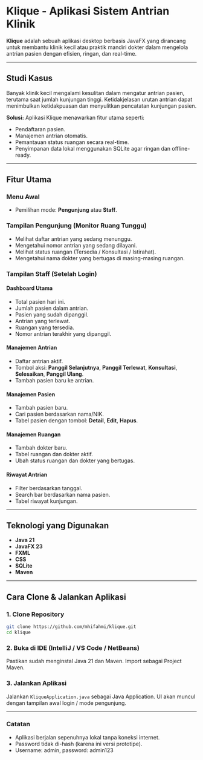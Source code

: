 # Klique - Aplikasi Sistem Antrian Klinik

**Klique** adalah sebuah aplikasi desktop berbasis JavaFX yang dirancang untuk membantu klinik kecil atau praktik mandiri dokter dalam mengelola antrian pasien dengan efisien, ringan, dan real-time.

---

## Studi Kasus

Banyak klinik kecil mengalami kesulitan dalam mengatur antrian pasien, terutama saat jumlah kunjungan tinggi. Ketidakjelasan urutan antrian dapat menimbulkan ketidakpuasan dan menyulitkan pencatatan kunjungan pasien.

**Solusi:**
Aplikasi Klique menawarkan fitur utama seperti:
- Pendaftaran pasien.
- Manajemen antrian otomatis.
- Pemantauan status ruangan secara real-time.
- Penyimpanan data lokal menggunakan SQLite agar ringan dan offline-ready.

---

## Fitur Utama

### Menu Awal
- Pemilihan mode: **Pengunjung** atau **Staff**.

### Tampilan Pengunjung (Monitor Ruang Tunggu)
- Melihat daftar antrian yang sedang menunggu.
- Mengetahui nomor antrian yang sedang dilayani.
- Melihat status ruangan (Tersedia / Konsultasi / Istirahat).
- Mengetahui nama dokter yang bertugas di masing-masing ruangan.

### Tampilan Staff (Setelah Login)
#### Dashboard Utama
- Total pasien hari ini.
- Jumlah pasien dalam antrian.
- Pasien yang sudah dipanggil.
- Antrian yang terlewat.
- Ruangan yang tersedia.
- Nomor antrian terakhir yang dipanggil.

#### Manajemen Antrian
- Daftar antrian aktif.
- Tombol aksi: **Panggil Selanjutnya**, **Panggil Terlewat**, **Konsultasi**, **Selesaikan**, **Panggil Ulang**.
- Tambah pasien baru ke antrian.

#### Manajemen Pasien
- Tambah pasien baru.
- Cari pasien berdasarkan nama/NIK.
- Tabel pasien dengan tombol: **Detail**, **Edit**, **Hapus**.

#### Manajemen Ruangan
- Tambah dokter baru.
- Tabel ruangan dan dokter aktif.
- Ubah status ruangan dan dokter yang bertugas.

#### Riwayat Antrian
- Filter berdasarkan tanggal.
- Search bar berdasarkan nama pasien.
- Tabel riwayat kunjungan.

---

## Teknologi yang Digunakan

- **Java 21**
- **JavaFX 23**
- **FXML**
- **CSS**
- **SQLite**
- **Maven**

---

## Cara Clone & Jalankan Aplikasi

### 1. Clone Repository
```bash
git clone https://github.com/mhifahmi/klique.git
cd klique
```
### 2. Buka di IDE (IntelliJ / VS Code / NetBeans)
Pastikan sudah menginstal Java 21 dan Maven.
Import sebagai Project Maven.
### 3. Jalankan Aplikasi
Jalankan `KliqueApplication.java` sebagai Java Application. UI akan muncul dengan tampilan awal login / mode pengunjung.

---

### Catatan
- Aplikasi berjalan sepenuhnya lokal tanpa koneksi internet.
- Password tidak di-hash (karena ini versi prototipe).
- Username: admin, password: admin123